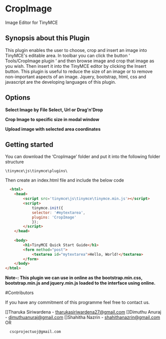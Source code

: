 # CropImage
Image Editor for TinyMCE

## Synopsis about this Plugin

This plugin enables the user to choose, crop and  insert an image into TinyMCE's editable area.
 In toolbar you can click the button ‘ Tools/CropImage plugin ‘ and then browse image and crop that image as you wish. Then insert it into the TinyMCE editor by clicking the Insert button.
This plugin is useful to reduce the size of an image or to remove non-important aspects of an image.
Jquery, bootstrap, html, css and javascript are the developing languages of this plugin.

## Options

**Select Image by File Select, Url or Drag'n'Drop**
	
**Crop Image to specific size in modal window**
	
**Upload image with selected area coordinates**

## Getting started

You can download the ‘CropImage’ folder and put it into the following folder structure
	
  	\tinymce\js\tinymce\plugins\
  
Then create an index.html file and include the below code

```html
  <html>
	<head>
		<script src='tinymce\js\tinymce\tinymce.min.js'></script>
		<script>
			tinymce.init({
			selector: '#mytextarea',
			plugins: 'CropImage'
			});
		</script>
	</head>
	
	<body>
		<h1>TinyMCE Quick Start Guide</h1>
		<form method="post">
			<textarea id="mytextarea">Hello, World!</textarea>
		</form>
	</body>
</html>
```

**Note-: This plugin we can use in online as the bootstrap.min.css, bootstrap.min.js and jquery.min.js loaded to the interface using online.**

#Contributors

If you have any commitment of this programme feel free to contact us.

[]Tharuka Siriwardena - tharukasiriwardena27@gmail.com 
[]Dimuthu Anuraj	    - dimuthuanuraj@gmail.com
[]Shahitha Nazrin	    - shahithanazrin@gmail.com
		OR
		 	
      cscprojectuoj@gmail.com
